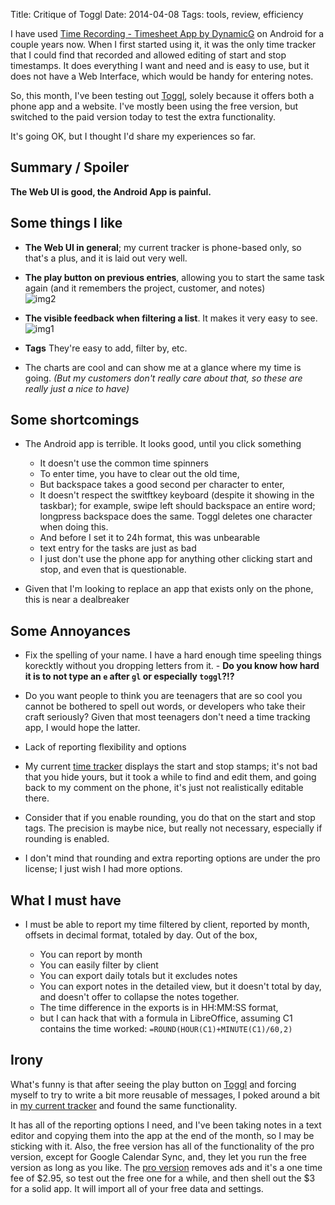 Title: Critique of Toggl
Date: 2014-04-08
Tags: tools, review, efficiency

[Toggl]: http://toggl.com
[tracker]: https://play.google.com/store/apps/details?id=com.dynamicg.timerecording

I have used [Time Recording - Timesheet App by DynamicG][tracker] on Android for a couple years now. When I first started using it, it was the only time tracker that I could find that recorded and allowed editing of start and stop timestamps. It does everything I want and need and is easy to use, but it does not have a Web Interface, which would be handy for entering notes.

So, this month, I've been testing out [Toggl][], solely because it offers both a phone app and a website. I've mostly been using the free version, but switched to the paid version today to test the extra functionality.

It's going OK, but I thought I'd share my experiences so far.

## Summary / Spoiler

**The Web UI is good, the Android App is painful.**

## Some things I like

+ **The Web UI in general**; my current tracker is phone-based only, so that's a plus, and it is laid out very well.

+ **The play button on previous entries**, allowing you to start the same task again (and it remembers the project, customer, and notes)  
![img2][]

+ **The visible feedback when filtering a list**. It makes it very easy to see.  
![img1][]

+ **Tags** They're easy to add, filter by, etc.

+ The charts are cool and can show me at a glance where my time is going. *(But my customers don't really care about that, so these are really just a nice to have)*


## Some shortcomings

+ The Android app is terrible. It looks good, until you click something
  - It doesn't use the common time spinners
  - To enter time, you have to clear out the old time,
  - But backspace takes a good second per character to enter,
  - It doesn't respect the switftkey keyboard (despite it showing in the taskbar); for example, swipe left should backspace an entire word; longpress backspace does the same. Toggl deletes one character when doing this.
  - And before I set it to 24h format, this was unbearable
  - text entry for the tasks are just as bad
  - I just don't use the phone app for anything other clicking start and stop, and even that is questionable.

+ Given that I'm looking to replace an app that exists only on the phone, this is near a dealbreaker

## Some Annoyances

+ Fix the spelling of your name. I have a hard enough time speeling things korecktly without you dropping letters from it.  - **Do you know how hard it is to not type an `e` after `gl` or especially `toggl`?!?**
- Do you want people to think you are teenagers that are so cool you cannot be bothered to spell out words, or developers who take their craft seriously? Given that most teenagers don't need a time tracking app, I would hope the latter.

+ Lack of reporting flexibility and options

+ My current [time tracker][tracker] displays the start and stop stamps; it's not bad that you hide yours, but it took a while to find and edit them, and going back to my comment on the phone, it's just not realistically editable there.

+ Consider that if you enable rounding, you do that on the start and stop tags. The precision is maybe nice, but really not necessary, especially if rounding is enabled.

+ I don't mind that rounding and extra reporting options are under the pro license; I just wish I had more options.

## What I must have

+ I must be able to report my time filtered by client, reported by month, offsets in decimal format, totaled by day. Out of the box,

	- You can report by month
	- You can easily filter by client
	- You can export daily totals but it excludes notes
	- You can export notes in the detailed view, but it doesn't total by day, and doesn't offer to collapse the notes together.
	- The time difference in the exports is in HH:MM:SS format,
	- but I can hack that with a formula in LibreOffice, assuming C1 contains the time worked: `=ROUND(HOUR(C1)+MINUTE(C1)/60,2)`

## Irony

What's funny is that after seeing the play button on [Toggl][] and forcing myself to try to write a bit more reusable of messages, I poked around a bit in [my current tracker][tracker] and found the same functionality.

It has all of the reporting options I need, and I've been taking notes in a text editor and copying them into the app at the end of the month, so I may be sticking with it. Also, the free version has all of the functionality of the pro version, except for Google Calendar Sync, and, they let you run the free version as long as you like. The [pro version](https://play.google.com/store/apps/details?id=com.dynamicg.timerecording.pro) removes ads and it's a one time fee of $2.95, so test out the free one for a while, and then shell out the $3 for a solid app. It will import all of your free data and settings.

[img1]: https://dl.dropboxusercontent.com/u/16078906/screenshots/2014-04-08-toggl-1.png
[img2]:
https://dl.dropboxusercontent.com/u/16078906/screenshots/2014-04-08-toggl-2.png

